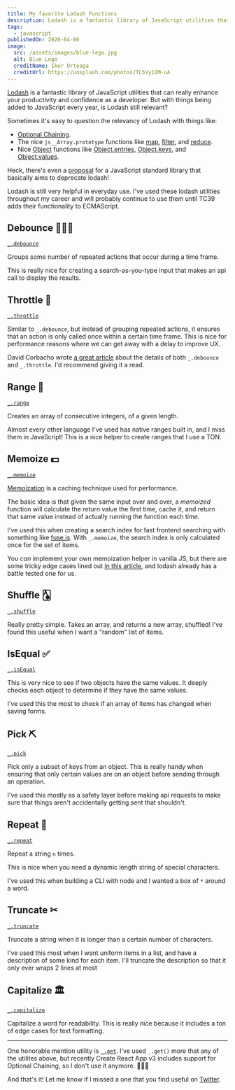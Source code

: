 ```yaml
---
title: My favorite Lodash Functions
description: Lodash is a fantastic library of JavaScript utilities that can really enhance your productivity and confidence as a developer. But with things being added to JavaScript every year, is Lodash still relevant?
tags:
  - javascript
publishedOn: 2020-04-06
image:
  src: /assets/images/blue-lego.jpg
  alt: Blue Lego
  creditName: Iker Urteaga
  creditUrl: https://unsplash.com/photos/TL5Vy1IM-uA
---
```


[Lodash](https://lodash.com) is a fantastic library of JavaScript utilities that
can really enhance your productivity and confidence as a developer. But with things
being added to JavaScript every year, is Lodash still relevant?

Sometimes it's easy to question the relevancy of Lodash with things like:

- [Optional Chaining](https://developer.mozilla.org/en-US/docs/Web/JavaScript/Reference/Operators/Optional_chaining).
- The nice `js__Array.prototype` functions like [map](https://developer.mozilla.org/en-US/docs/Web/JavaScript/Reference/Global_Objects/Array/map), [filter](https://developer.mozilla.org/en-US/docs/Web/JavaScript/Reference/Global_Objects/Array/filter), and [reduce](https://developer.mozilla.org/en-US/docs/Web/JavaScript/Reference/Global_Objects/Array/reduce).
- Nice [Object](https://developer.mozilla.org/en-US/docs/Web/JavaScript/Reference/Global_Objects/Object) functions like [Object.entries](https://developer.mozilla.org/en-US/docs/Web/JavaScript/Reference/Global_Objects/Object/entries), [Object.keys](https://developer.mozilla.org/en-US/docs/Web/JavaScript/Reference/Global_Objects/Object/keys), and [Object.values](https://developer.mozilla.org/en-US/docs/Web/JavaScript/Reference/Global_Objects/Object/values).

Heck, there's even a [proposal](https://github.com/tc39/proposal-javascript-standard-library) for a JavaScript standard library that basically aims to deprecate lodash!

Lodash is still very helpful in everyday use. I've used these lodash utilities throughout my career and will probably continue to use them until TC39 adds their functionality to ECMAScript.

## Debounce ⛹🏻‍♂️

[`_.debounce`](https://lodash.com/docs#debounce)

Groups some number of repeated actions that occur during a time frame.

This is really nice for creating a search-as-you-type input that makes an api call to display the results.

## Throttle 🚙

[`_.throttle`](https://lodash.com/docs#throttle)

Similar to `_.debounce`, but instead of grouping repeated actions, it ensures that an action is only called once within a certain time frame. This is nice for performance reasons where we can get away with a delay to improve UX.

David Corbacho wrote [a great article](https://css-tricks.com/debouncing-throttling-explained-examples/) about the details of both `_.debounce` and `_.throttle`. I'd recommend giving it a read.

## Range 🚜

[`_.range`](https://lodash.com/docs#range)

Creates an array of consecutive integers, of a given length.

Almost every other language I've used has native ranges built in, and I miss them in JavaScript! This is a nice helper to create ranges that I use a TON.

## Memoize 💵

[`_.memoize`](https://lodash.com/docs#memoize)

[Memoization](https://en.wikipedia.org/wiki/Memoization) is a caching technique used for performance.

The basic idea is that given the same input over and over, a _memoized_ function will calculate the return value the first time, cache it, and return that same value instead of actually running the function each time.

I've used this when creating a search index for fast frontend searching with something like [fuse.js](https://fusejs.io/). With `_.memoize`, the search index is only calculated once for the set of items.

You _can_ implement your own memoization helper in vanilla JS, but there are some tricky edge cases lined out [in this article](https://www.sitepoint.com/implementing-memoization-in-javascript/), and lodash already has a battle tested one for us.

## Shuffle 🂡

[`_.shuffle`](https://lodash.com/docs#shuffle)

Really pretty simple. Takes an array, and returns a new array, shuffled! I've found this useful when I want a "random" list of items.

## IsEqual ✅

[`_.isEqual`](https://lodash.com/docs#isEqual)

This is very nice to see if two objects have the same values. It deeply checks each object to determine if they have the same values.

I've used this the most to check if an array of items has changed when saving forms.

## Pick ⛏

[`_.pick`](https://lodash.com/docs#pick)

Pick only a subset of keys from an object. This is really handy when ensuring that only certain values are on an object before sending through an operation.

I've used this mostly as a safety layer before making api requests to make sure that things aren't accidentally getting sent that shouldn't.

## Repeat 🔁

[`_.repeat`](https://lodash.com/docs#repeat)

Repeat a string `n` times.

This is nice when you need a dynamic length string of special characters.

I've used this when building a CLI with node and I wanted a box of `*` around a word.

## Truncate ✂

[`_.truncate`](https://lodash.com/docs#truncate)

Truncate a string when it is longer than a certain number of characters.

I've used this most when I want uniform items in a list, and have a description of some kind for each item. I'll truncate the description so that it only ever wraps 2 lines at most

## Capitalize 🏛

[`_.capitalize`](https://lodash.com/docs#capitalize)

Capitalize a word for readability. This is really nice because it includes a ton of edge cases for text formatting.

---

One honorable mention utility is [`_.get`](https://lodash.com/docs#get). I've used `_.get()` more that any of the utilites above, but recently
Create React App v3 includes support for Optional Chaining, so I don't use it anymore. 🤷🏻‍♂️

And that's it! Let me know if I missed a one that you find useful on [Twitter](https://twitter.com/wray_tw).
